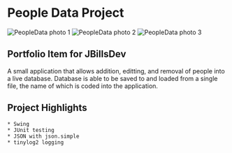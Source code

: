 # People Data Project

![PeopleData photo 1](https://github.com/JBillsDev/people_data_project/tree/main/photos/people_data_img_1.png)
![PeopleData photo 2](https://github.com/JBillsDev/people_data_project/tree/main/photos/people_data_img_2.png)
![PeopleData photo 3](https://github.com/JBillsDev/people_data_project/tree/main/photos/people_data_img_3.png)

## Portfolio Item for JBillsDev

A small application that allows addition, editting, and removal of people into a live database. Database is able to be saved to and loaded from a single file, the name of which is coded into the application.

## Project Highlights

	* Swing
	* JUnit testing
	* JSON with json.simple
	* tinylog2 logging
